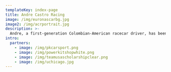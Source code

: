 ```yaml
---
templateKey: index-page
title: Andre Castro Racing
image: /img/euronascarbg.jpg
image2: /img/acrportrait.jpg
description: >-
  Andre, a first-generation Colombian-American racecar driver, has been behind the wheel since he was seven. Even with limited resources and the added challenge of growing up in New York City, Andre has persevered to become one of the top young drivers from the United States, advancing to become a finalist for the 2016 Team USA Scholarship. Aside from currently racing in the NASCAR Whelen Euro Series, Andre is a college student majoring in Business-Economics at the University of Chicago. He is also an avid actor, having participated as the lead role in several theater productions in high-school and college. It's this unique blend of raw racing talent, a meticulous work ethic, and comfort performing in the spotlight that sets Andre apart. He is currently proving himself to be a front runner during his rookie season racing in the prestigious NASCAR Whelen Euro Series for the well-established PK Carsport, having led the most laps of anyone in the whole series so far - he has also amassed two podium finishes and two Rookie Cup wins. 
intro:
  partners:
    - image: /img/pkcarsport.png
    - image: /img/powerkitshopwhite.png
    - image: /img/teamusascholarshipclear.png
    - image: /img/uchicago.jpg
---
```

